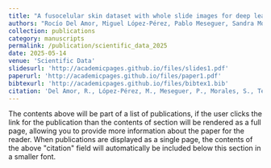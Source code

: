 ```yaml
---
title: "A fusocelular skin dataset with whole slide images for deep learning models"
authors: "Rocío Del Amor, Miguel López-Pérez, Pablo Meseguer, Sandra Morales, Liria Terradez, Jose Aneiros-Fernandez, Javier Mateos, Rafael Molina, Valery Naranjo"
collection: publications
category: manuscripts
permalink: /publication/scientific_data_2025
date: 2025-05-14
venue: 'Scientific Data'
slidesurl: 'http://academicpages.github.io/files/slides1.pdf'
paperurl: 'http://academicpages.github.io/files/paper1.pdf'
bibtexurl: 'http://academicpages.github.io/files/bibtex1.bib'
citation: 'Del Amor, R., López-Pérez, M., Meseguer, P., Morales, S., Terradez, L., Aneiros-Fernandez, J., ... & Naranjo, V. (2025). A fusocelular skin dataset with whole slide images for deep learning models. Scientific Data, 12(1), 1-7.'
---
```

The contents above will be part of a list of publications, if the user clicks the link for the publication than the contents of section will be rendered as a full page, allowing you to provide more information about the paper for the reader. When publications are displayed as a single page, the contents of the above "citation" field will automatically be included below this section in a smaller font.
